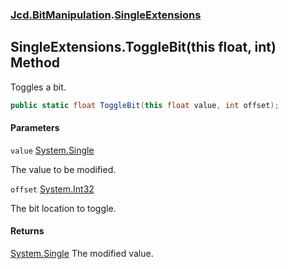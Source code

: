 ### [Jcd.BitManipulation](Jcd.BitManipulation.md 'Jcd.BitManipulation').[SingleExtensions](Jcd.BitManipulation.SingleExtensions.md 'Jcd.BitManipulation.SingleExtensions')

## SingleExtensions.ToggleBit(this float, int) Method

Toggles a bit.

```csharp
public static float ToggleBit(this float value, int offset);
```

#### Parameters

<a name='Jcd.BitManipulation.SingleExtensions.ToggleBit(thisfloat,int).value'></a>

`value` [System.Single](https://docs.microsoft.com/en-us/dotnet/api/System.Single 'System.Single')

The value to be modified.

<a name='Jcd.BitManipulation.SingleExtensions.ToggleBit(thisfloat,int).offset'></a>

`offset` [System.Int32](https://docs.microsoft.com/en-us/dotnet/api/System.Int32 'System.Int32')

The bit location to toggle.

#### Returns

[System.Single](https://docs.microsoft.com/en-us/dotnet/api/System.Single 'System.Single')
The modified value.